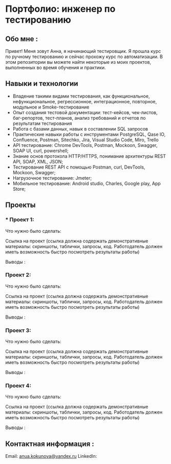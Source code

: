 # Портфолио: инженер по тестированию

## Обо мне :
Привет! Меня зовут Анна, я начинающий тестировщик. Я прошла курс по ручному тестированию и сейчас прохожу курс по автоматизации.
В этом репозитории вы можете найти некоторые из моих проектов, выполненных во время обучения и практики.

## Навыки и технологии
* Владение такими видами тестирования, как функциональное, нефункциональное, регрессионное, интеграционное, повторное, модульное и Smoke-тестирование
* Опыт создания тестовой документации: тест-кейсов, чек-листов, баг-репортов, тест-планов, анализ требований и отчетов по результатам тестирования
* Работа с базами данных, навык в составлении SQL запросов
* Практические навыки работы с инструментами PostgreSQL, Qase IO, Confluence, Postman, Sitechko, Jira, Visual Studio Code, Miro, Trello
* API тестирование: Chrome DevTools, Postman, Mockoon, Swagger, SOAP UI, curl, powershell;
* Знание основ протокола HTTP/HTTPS, понимание архитектуры REST API, SOAP, XML, JSON;
* Тестирование REST API с помощью Postman, curl, DevTools, Mockoon, Swagger;
* Нагрузочное тестирование: Jmeter;
* Мобильное тестирование: Android studio, Charles, Google play, App Store;



## Проекты
### * Проект 1: 

Что нужно было сделать:


Ссылка на проект (ссылка должна содержать демонстративные материалы: скриншоты, таблички, запросы, код. Работодатель должен иметь возможность быстро посмотреть результаты работы)



Выводы : 




### Проект 2: 

Что нужно было сделать:


Ссылка на проект (ссылка должна содержать демонстративные материалы: скриншоты, таблички, запросы, код. Работодатель должен иметь возможность быстро посмотреть результаты работы)

Выводы :


### Проект 3: 

Что нужно было сделать:

Ссылка на проект (ссылка должна содержать демонстративные материалы: скриншоты, таблички, запросы, код. Работодатель должен иметь возможность быстро посмотреть результаты работы)

Выводы :

### Проект 4: 

Что нужно было сделать:


Ссылка на проект (ссылка должна содержать демонстративные материалы: скриншоты, таблички, запросы, код. Работодатель должен иметь возможность быстро посмотреть результаты работы)



Выводы : 



## Контактная информация : 
Email: anua.kokunova@yandex.ru
LinkedIn: 

